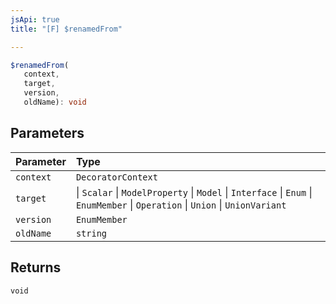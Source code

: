 ```yaml
---
jsApi: true
title: "[F] $renamedFrom"

---
```

```ts
$renamedFrom(
   context, 
   target, 
   version, 
   oldName): void
```

## Parameters

| Parameter | Type |
| :------ | :------ |
| `context` | `DecoratorContext` |
| `target` |  \| `Scalar` \| `ModelProperty` \| `Model` \| `Interface` \| `Enum` \| `EnumMember` \| `Operation` \| `Union` \| `UnionVariant` |
| `version` | `EnumMember` |
| `oldName` | `string` |

## Returns

`void`
